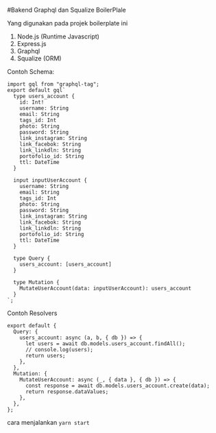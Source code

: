 #Bakend Graphql dan Squalize BoilerPlale

Yang digunakan pada projek boilerplate ini
1. Node.js (Runtime Javascript)
2. Express.js 
3. Graphql 
4. Squalize (ORM)


Contoh Schema:
```
import gql from "graphql-tag";
export default gql`
  type users_account {
    id: Int!
    username: String
    email: String
    tags_id: Int
    photo: String
    password: String
    link_instagram: String
    link_facebok: String
    link_linkdln: String
    portofolio_id: String
    ttl: DateTime
  }

  input inputUserAccount {
    username: String
    email: String
    tags_id: Int
    photo: String
    password: String
    link_instagram: String
    link_facebok: String
    link_linkdln: String
    portofolio_id: String
    ttl: DateTime
  }

  type Query {
    users_account: [users_account]
  }

  type Mutation {
    MutateUserAccount(data: inputUserAccount): users_account
  }
`;
```


Contoh Resolvers

```
export default {
  Query: {
    users_account: async (a, b, { db }) => {
      let users = await db.models.users_account.findAll();
      // console.log(users);
      return users;
    },
  },
  Mutation: {
    MutateUserAccount: async (_, { data }, { db }) => {
      const response = await db.models.users_account.create(data);
      return response.dataValues;
    },
  },
};

```
cara menjalankan `yarn start`
